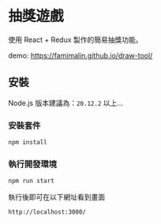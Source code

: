 # 抽獎遊戲

使用 React + Redux 製作的簡易抽獎功能。

demo: https://famimalin.github.io/draw-tool/

## 安裝

Node.js 版本建議為：`20.12.2` 以上...

### 安裝套件

```bash
npm install
```

### 執行開發環境

```bash
npm run start
```

執行後即可在以下網址看到畫面

```bash
http://localhost:3000/
```
